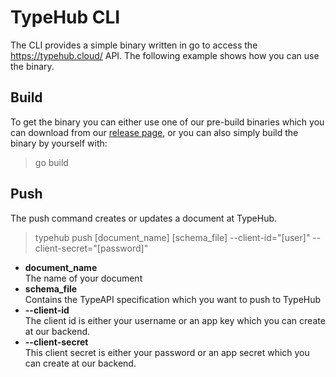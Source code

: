 
# TypeHub CLI

The CLI provides a simple binary written in go to access the https://typehub.cloud/ API. The following example
shows how you can use the binary.

## Build

To get the binary you can either use one of our pre-build binaries which you can download from our
[release page](https://github.com/apioo/typehub-cli/releases), or you can also simply build the binary
by yourself with:

> go build

## Push

The push command creates or updates a document at TypeHub.

> typehub push [document_name] [schema_file] --client-id="[user]" --client-secret="[password]"

* __document_name__  
  The name of your document
* __schema_file__  
  Contains the TypeAPI specification which you want to push to TypeHub 
* __--client-id__  
  The client id is either your username or an app key which you can create at our backend.
* __--client-secret__  
  This client secret is either your password or an app secret which you can create at our backend.

